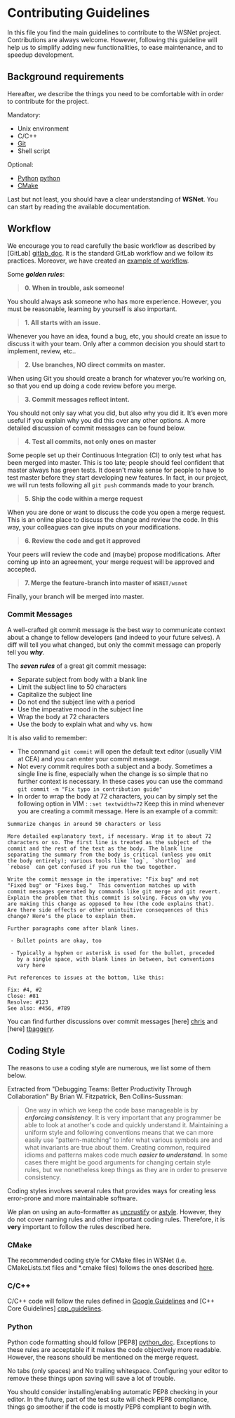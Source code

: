 # Contributing Guidelines

In this file you find the main guidelines to contribute to the WSNet project. Contributions are always welcome. However, following this guideline will help us to simplify adding new functionalities, to ease maintenance, and to speedup development.

## Background requirements


Hereafter, we describe the things you need to be comfortable with in order to contribute for the project.

Mandatory:
- Unix environment
- C/C++
- [Git]
- Shell script

Optional:

- [Python] [python] 
- [CMake] 

Last but not least, you should have a clear understanding of **WSNet**. You can start by reading the available documentation.

## Workflow


We encourage you to read carefully the basic workflow as described by [GitLab] [gitlab_doc]. It is the standard GitLab workflow and we follow its practices.
Moreover, we have created an [example of workflow](doc/dev/tutorials/workflow_example.md).

Some ***golden rules***:

>**0. When in trouble, ask someone!**

You should always ask someone who has more experience. However, you must be reasonable, learning by yourself is also important.

>**1. All starts with an issue.**

Whenever you have an idea, found a bug, etc, you should create an issue to discuss it with your team. Only after a common decision you should start to implement, review, etc.. 

>**2. Use branches, NO direct commits on master.**

When using Git you should create a branch for whatever you’re working on, so that you end up doing a code review before you merge.

>**3. Commit messages reflect intent.**

You should not only say what you did, but also why you did it. It’s even more useful if you explain why you did this over any other options. A more detailed discussion of commit messages can be found below.

>**4. Test all commits, not only ones on master**

Some people set up their Continuous Integration (CI) to only test what has been merged into master. This is too late; people should feel confident that master always has green tests. It doesn't make sense for people to have to test master before they start developing new features. In fact, in our project, we will run tests following all `git push` commands made to your branch.

>**5. Ship the code within a merge request**

When you are done or want to discuss the code you open a merge request. This is an online place to discuss the change and review the code. In this way, your colleagues can give inputs on your modifications.

>**6. Review the code and get it approved**

Your peers will review the code and (maybe) propose modifications. After coming up into an agreement, your merge request will be approved and accepted.

>**7. Merge the feature-branch into master of `WSNET/wsnet`**

Finally, your branch will be merged into master.

### Commit Messages

A well-crafted git commit message is the best way to communicate context
about a change to fellow developers (and indeed to your future selves). 
A diff will tell you what changed, but only the commit message can properly tell you ***why***. 

The ***seven rules*** of a great git commit message:

- Separate subject from body with a blank line
- Limit the subject line to 50 characters
- Capitalize the subject line
- Do not end the subject line with a period
- Use the imperative mood in the subject line
- Wrap the body at 72 characters
- Use the body to explain what and why vs. how

It is also valid to remember:
- The command `git commit` will open the default text editor (usually VIM at CEA) 
  and you can enter your commit message.
- Not every commit requires both a subject and a body. Sometimes a single line 
  is fine, especially when the change is so simple that no further context is 
  necessary. In these cases you can use the command 
  `git commit -m "Fix typo in contribution guide"`
- In order to wrap the body at 72 characters, you can by simply set the following
  option in VIM : `:set textwidth=72`
Keep this in mind whenever you are creating a commit message. 
Here is an example of a commit:

```text
Summarize changes in around 50 characters or less

More detailed explanatory text, if necessary. Wrap it to about 72
characters or so. The first line is treated as the subject of the 
commit and the rest of the text as the body. The blank line 
separating the summary from the body is critical (unless you omit 
the body entirely); various tools like `log`, `shortlog` and 
`rebase` can get confused if you run the two together.

Write the commit message in the imperative: "Fix bug" and not 
"Fixed bug" or "Fixes bug."  This convention matches up with 
commit messages generated by commands like git merge and git revert. 
Explain the problem that this commit is solving. Focus on why you 
are making this change as opposed to how (the code explains that). 
Are there side effects or other unintuitive consequences of this
change? Here's the place to explain them.

Further paragraphs come after blank lines.

 - Bullet points are okay, too

 - Typically a hyphen or asterisk is used for the bullet, preceded
   by a single space, with blank lines in between, but conventions
   vary here
   
Put references to issues at the bottom, like this:

Fix: #4, #2
Close: #81
Resolve: #123
See also: #456, #789
```


You can find further discussions over commit messages [here] [chris] and [here] [tbaggery]. 

## Coding Style

The reasons to use a coding style are numerous, we list some of them below. 

Extracted from "Debugging Teams: Better Productivity Through Collaboration" By Brian W. Fitzpatrick, Ben Collins-Sussman:

>One way in which we keep the code base manageable is by ***enforcing consistency***. It is very important that any programmer be able to look at another's code and quickly understand it. Maintaining a uniform style and following conventions means that we can more easily use "pattern-matching" to infer what various symbols are and what invariants are true about them. Creating common, required idioms and patterns makes code much ***easier to understand***. In some cases there might be good arguments for changing certain style rules, but we nonetheless keep things as they are in order to preserve consistency.

Coding styles involves several rules that provides ways for creating less error-prone and more maintainable software.

We plan on using an auto-formatter as [uncrustify] or [astyle]. However, they do not cover naming rules and other important coding rules. Therefore, it is **very** important to follow the rules described here.

### CMake

The recommended coding style for CMake files in WSNet (i.e. CMakeLists.txt files and *.cmake files) follows the ones described [here][cmake_guidelines].

### C/C++

C/C++ code will follow the rules defined in [Google Guidelines][google_guidelines] and [C++ Core Guidelines] [cpp_guidelines].


### Python

Python code formatting should follow [PEP8] [python_doc]. Exceptions to these rules are acceptable if it makes the code objectively more readable. However, the reasons should be mentioned on the merge request.

No tabs (only spaces) and No trailing whitespace. Configuring your editor to remove these things upon saving will save a lot of trouble.

You should consider installing/enabling automatic PEP8 checking in your editor. In the future, part of the test suite will check PEP8 compliance, things go smoother if the code is mostly PEP8 compliant to begin with.

   [tbaggery]: <http://tbaggery.com/2008/04/19/a-note-about-git-commit-messages.html>
   [chris]: <http://chris.beams.io/posts/git-commit/>
   [gitlab_doc]: <https://docs.gitlab.com/ce/workflow/README.html>
   [python]: <https://docs.python.org/devguide/>
   [python_doc]: <https://www.python.org/dev/peps/pep-0008/>
   [astyle]: <http://astyle.sourceforge.net/>
   [uncrustify]: <http://uncrustify.sourceforge.net/>
   [Git]: <https://git-scm.com/doc>
   [cpp_guidelines]: <https://github.com/isocpp/CppCoreGuidelines>
   [google_guidelines]: <https://google.github.io/styleguide/cppguide.html>
   [cert_c]: <https://www.securecoding.cert.org/confluence/display/c/SEI+CERT+C+Coding+Standard>
   [CMake]: <https://cmake.org/>
   [cmake_guidelines]: <https://community.kde.org/Policies/CMake_Coding_Style>
  

